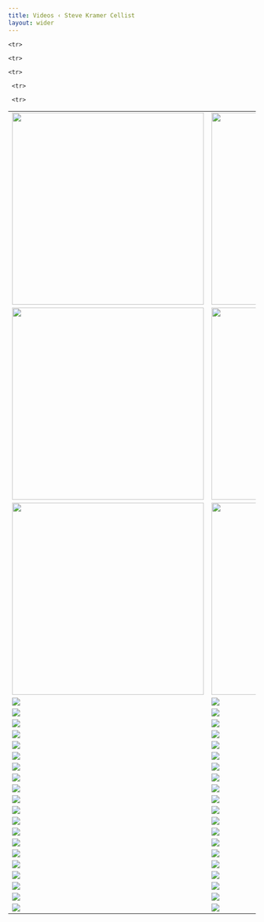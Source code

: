 ```yaml
---
title: Videos ‹ Steve Kramer Cellist
layout: wider
---
```


<!--<a href="https://www.youtube.com/embed/pqaGUVajMUo" target="_blank">
<img class="pure-img" style="margin-top:20px;width:390px;height:220px;" src="{{ site.baseurl}}/images/video_images/PreludeBach1006T.jpg">
</a>-->




<table>
  
  <tr>
    <td valign="top"><a href="https://www.youtube.com/embed/pqaGUVajMUo" target="_blank">
<img class="pure-img" style="width:390px;" src="{{site.baseurl}}/images/video_images/PreludeBach1006T.jpg">
</a></td>
    <td valign="top"><a href="https://www.youtube.com/embed/yAXNy-Jj8r0" target="_blank">
<img class="pure-img" style="width:390px;" src="{{site.baseurl}}/images/video_images/Chaconne_img.png">
</a></td>
    <td valign="top"><a href="https://www.youtube.com/embed/zc3FvvbxjEY" target="_blank">
<img class="pure-img" style="width:390px;" src="{{site.baseurl}}/images/video_images/BWV1008Sarabanda.png">
</a></td>
  </tr>
  <tr>
    <td valign="top"><a href="https://www.youtube.com/embed/-c5H_flw7tM" target="_blank">
<img class="pure-img" style="width:390px;" src="{{site.baseurl}}/images/video_images/ViolinSanatas.png">
</a></td>
    <td valign="top"><a href="https://www.youtube.com/embed/dhLBI0udTpk" target="_blank">
<img class="pure-img" style="width:390px;" src="{{site.baseurl}}/images/video_images/Passacaglia.png">
</a></td>
    <td valign="top"><a href="https://www.youtube.com/embed/LAf57ZN-X_E" target="_blank">
<img class="pure-img" style="width:390px;" src="{{site.baseurl}}/images/video_images/ViolinSanatasGigue.png">
</a></td>
  </tr>
  <tr>
    <td valign="top"><a href="https://www.youtube.com/embed/wHqMMptf0cc" target="_blank">
<img class="pure-img" style="width:390px;" src="{{site.baseurl}}/images/video_images/BWV1009Sarabande.png">
</a></td>
    <td valign="top"><a href="https://www.youtube.com/embed/KduBL_GeDFo" target="_blank">
<img class="pure-img" style="width:390px;" src="{{site.baseurl}}/images/video_images/BWV1007Prelude.png">
</a></td>
    <td valign="top"><a href="https://www.youtube.com/embed/JXN-Gl1hIpM" target="_blank">
<img class="pure-img" style="width:390px;" src="{{site.baseurl}}/images/video_images/BWV1007Sarabande.png">
</a></td>
  </tr>
<tr>     
<td valign="top"><a href="https://www.youtube.com/embed/TLEbWjNOrN4" target="_blank">
<img class="pure-img" src="{{site.baseurl}}/images/video_images/BWV1012Allemande.png">
</a></td>
    <td valign="top"><a href="https://www.youtube.com/embed/pYc8ebSXt6c" target="_blank">
<img class="pure-img" src="{{site.baseurl}}/images/video_images/BWV1012Courante.png">
</a></td>
    <td valign="top"><a href="https://www.youtube.com/embed/X_qbJanFdXE" target="_blank">
<img class="pure-img" src="{{site.baseurl}}/images/video_images/BWV1011Sarabande.png">
</a></td>
  </tr>
<tr>     
<td valign="top"><a href="https://www.youtube.com/embed/NC0gFlEVw80" target="_blank">
<img class="pure-img" src="{{site.baseurl}}/images/video_images/Libertango.png">
</a></td>
    <td valign="top"><a href="https://www.youtube.com/embed/dLkXyKqRA8U" target="_blank">
<img class="pure-img" src="{{site.baseurl}}/images/video_images/OblivionTakeA.png">
</a></td>
    <td valign="top"><a href="https://www.youtube.com/embed/e-ffhrN7XXY" target="_blank">
<img class="pure-img" src="{{site.baseurl}}/images/video_images/OblivionTakeB.png">
</a></td>
  </tr>
<tr>     
<td valign="top"><a href="https://www.youtube.com/embed/XRM9EzBNEQU" target="_blank">
<img class="pure-img" src="{{site.baseurl}}/images/video_images/ChildsPlay.png">
</a></td>
    <td valign="top"><a href="https://www.youtube.com/embed/VtjWkZT1Lxs" target="_blank">
<img class="pure-img" src="{{site.baseurl}}/images/video_images/JustBeFrank.png">
</a></td>
    <td valign="top"><a href="https://www.youtube.com/embed/U3En89lhGlw" target="_blank">
<img class="pure-img" src="{{site.baseurl}}/images/video_images/Kaleidoscope.png">
</a></td>
  </tr>  
<tr>     
<td valign="top"><a href="https://www.youtube.com/embed/4b5nX0hdUks" target="_blank">
<img class="pure-img" src="{{site.baseurl}}/images/video_images/KramerLawtonFrank.png">
</a></td>
    <td valign="top"><a href="https://www.youtube.com/embed/1WbwSUiEftA" target="_blank">
<img class="pure-img" src="{{site.baseurl}}/images/video_images/PandemicJam.png">
</a></td>
    <td valign="top"><a href="https://www.youtube.com/embed/jtKueNajxBc" target="_blank">
<img class="pure-img" src="{{site.baseurl}}/images/video_images/ExoticBirds.png">
</a></td>
  </tr> 
<tr>     
<td valign="top"><a href="https://www.youtube.com/embed/_iYkT1yTTcA" target="_blank">
<img class="pure-img" src="{{site.baseurl}}/images/video_images/JustBeFrankLiveFeed.png">
</a></td>
    <td valign="top"><a href="https://www.youtube.com/embed/h9Dzc1FvrsE" target="_blank">
<img class="pure-img" src="{{site.baseurl}}/images/video_images/PhiladelphiaMelancholia.png">
</a></td>
    <td valign="top"><a href="https://www.youtube.com/embed/JLN3Fr_8b14" target="_blank">
<img class="pure-img" src="{{site.baseurl}}/images/video_images/RachmaninoffDuo.png">
</a></td>
  </tr> 

<tr>     
<td valign="top"><a href="https://www.youtube.com/embed/K5L-chcm4a4" target="_blank">
<img class="pure-img" src="{{site.baseurl}}/images/video_images/BachCelloSuitesGermany.png">
</a></td>
    <td valign="top"><a href="https://www.youtube.com/embed/UryIqvsSyok" target="_blank">
<img class="pure-img" src="{{site.baseurl}}/images/video_images/BWV1007PreludeInterA.png">
</a></td>
    <td valign="top"><a href="https://www.youtube.com/embed/bIYeV6H74lo" target="_blank">
<img class="pure-img" src="{{site.baseurl}}/images/video_images/BWV1009Gigue.png">
</a></td>
  </tr> 
<tr>     
<td valign="top"><a href="https://www.youtube.com/embed/4d7cP4vn5BI" target="_blank">
<img class="pure-img" src="{{site.baseurl}}/images/video_images/BWV1010Sarabande.png">
</a></td>
    <td valign="top"><a href="https://www.youtube.com/embed/mxpX0RJ8pYs" target="_blank">
<img class="pure-img" src="{{site.baseurl}}/images/video_images/BWV1007Minuet.png">
</a></td>
    <td valign="top"><a href="https://www.youtube.com/embed/N9i8uRyiTQw" target="_blank">
<img class="pure-img" src="{{site.baseurl}}/images/video_images/BWV1008Allemande.png">
</a></td>
  </tr>   
<tr>     
<td valign="top"><a href="https://www.youtube.com/embed/q1s4KpbMtdg" target="_blank">
<img class="pure-img" src="{{site.baseurl}}/images/video_images/BWV1009Bouree.png">
</a></td>
    <td valign="top"><a href="https://www.youtube.com/embed/eaEpB6CwM-Y" target="_blank">
<img class="pure-img" src="{{site.baseurl}}/images/video_images/BWv1008Prelude.png">
</a></td>
    <td valign="top"><a href="https://www.youtube.com/embed/xh5spTJ-Zes" target="_blank">
<img class="pure-img" src="{{site.baseurl}}/images/video_images/BWV1007Courante.png">
</a></td>
  </tr>  
  <tr>     
<td valign="top"><a href="https://www.youtube.com/embed/pDlUyGfKHzs" target="_blank">
<img class="pure-img" src="{{site.baseurl}}/images/video_images/BWV1010Courante.png">
</a></td>
    <td valign="top"><a href="https://www.youtube.com/embed/ZgCiRQMF6-o" target="_blank">
<img class="pure-img" src="{{site.baseurl}}/images/video_images/BWV1007Allemande.png">
</a></td>
    <td valign="top"><a href="https://www.youtube.com/embed/4owMbSD45CE" target="_blank">
<img class="pure-img" src="{{site.baseurl}}/images/video_images/BWV1009Courante.png">
</a></td>
  </tr> 
  <tr>     
<td valign="top"><a href="https://www.youtube.com/embed/uWrCeE-NdlU" target="_blank">
<img class="pure-img" src="{{site.baseurl}}/images/video_images/BWV1007Gigue.png">
</a></td>
    <td valign="top"><a href="https://www.youtube.com/embed/V38JgKihTS4" target="_blank">
<img class="pure-img" src="{{site.baseurl}}/images/video_images/BillyStrayhornTakeA.png">
</a></td>
    <td valign="top"><a href="https://www.youtube.com/embed/kFOTKlICkY4" target="_blank">
<img class="pure-img" src="{{site.baseurl}}/images/video_images/Summertime.png">
</a></td>
  </tr> 
    <tr>     
<td valign="top"><a href="https://www.youtube.com/embed/QH73YN6d0Tk" target="_blank">
<img class="pure-img" src="{{site.baseurl}}/images/video_images/Jobim.png">
</a></td>
    <td valign="top"><a href="https://www.youtube.com/embed/0Ib-PQeYbjM" target="_blank">
<img class="pure-img" src="{{site.baseurl}}/images/video_images/AutumnLeaves.png">
</a></td>
    <td valign="top"><a href="https://www.youtube.com/embed/rAciSfdQNdU" target="_blank">
<img class="pure-img" src="{{site.baseurl}}/images/video_images/MusicalRoad.png">
</a></td>
  </tr> 

    <tr>     
<td valign="top"><a href="https://www.youtube.com/embed/MP3QvP6dPr4" target="_blank">
<img class="pure-img" src="{{site.baseurl}}/images/video_images/TheSoundOfMusic.png">
</a></td>
    <td valign="top"><a href="https://www.youtube.com/embed/YjNxSban0Lo" target="_blank">
<img class="pure-img" src="{{site.baseurl}}/images/video_images/myFavoriteThings.png">
</a></td>
    <td valign="top"><a href="https://www.youtube.com/embed/B8a7X9Srm5w" target="_blank">
<img class="pure-img" src="{{site.baseurl}}/images/video_images/Edelwiess.png">
</a></td>
  </tr>

  <tr>     
<td valign="top"><a href="https://www.youtube.com/embed/Xs5GasOSbb4" target="_blank">
<img class="pure-img" src="{{site.baseurl}}/images/video_images/OverTheRainbow.png">
</a></td>
    <td valign="top"><a href="https://www.youtube.com/embed/2sp4w5F_2HY" target="_blank">
<img class="pure-img" src="{{site.baseurl}}/images/video_images/Somewhere.png">
</a></td>
    <td valign="top"><a href="https://www.youtube.com/embed/L-hz97yc_jo" target="_blank">
<img class="pure-img" src="{{site.baseurl}}/images/video_images/MyOneandOnlyOne.png">
</a></td>
  </tr>

  <tr>     
<td valign="top"><a href="https://www.youtube.com/embed/T934MKCbFhg" target="_blank">
<img class="pure-img" src="{{site.baseurl}}/images/video_images/MoonRiver.png">
</a></td>
    <td valign="top"><a href="https://www.youtube.com/embed/2LbTcH46fZQ" target="_blank">
<img class="pure-img" src="{{site.baseurl}}/images/video_images/LoveIsHereToStay.png">
</a></td>
    <td valign="top"><a href="https://www.youtube.com/embed/EsgtQhydJnc" target="_blank">
<img class="pure-img" src="{{site.baseurl}}/images/video_images/MyOneandOnlyOneVersion2.png">
</a></td>
  </tr>
 <tr>     
<td valign="top"><a href="https://www.youtube.com/embed/Og--kzwth" target="_blank">
<img class="pure-img" src="{{site.baseurl}}/images/video_images/PinkPanter.png">
</a></td>
    <td valign="top"><a href="https://www.youtube.com/embed/BA2mbNFuCTk" target="_blank">
<img class="pure-img" src="{{site.baseurl}}/images/video_images/LossofLove.png">
</a></td>
    <td valign="top"><a href="https://www.youtube.com/embed/uHmAo_Qdfs8" target="_blank">
<img class="pure-img" src="{{site.baseurl}}/images/video_images/FallingInLove.png">
</a></td>
  </tr>

  <tr>     
<td valign="top"><a href="https://www.youtube.com/embed/9GnEoX5H1l0" target="_blank">
<img class="pure-img" src="{{site.baseurl}}/images/video_images/Embraceable.png">
</a></td>
    <td valign="top"><a href="https://www.youtube.com/embed/rKwRMhRZ9dI" target="_blank">
<img class="pure-img" src="{{site.baseurl}}/images/video_images/AskMeNow.png">
</a></td>
    <td valign="top"><a href="https://www.youtube.com/embed/DUEFpFXez18" target="_blank">
<img class="pure-img" src="{{site.baseurl}}/images/video_images/CentralParkWest.png">
</a></td>
  </tr>
  
    <tr>     
<td valign="top"><a href="https://www.youtube.com/embed/xI-hmS7yOZQ" target="_blank">
<img class="pure-img" src="{{site.baseurl}}/images/video_images/ViolinSonatasPresto.png">
</a></td>
    <td valign="top"><a href="https://www.youtube.com/embed/6R4LZr87IlI" target="_blank">
<img class="pure-img" src="{{site.baseurl}}/images/video_images/ViolinSonatasAllemande.png">
</a></td>
    <td valign="top"><a href="https://www.youtube.com/embed/TW3BsQYkxH4" target="_blank">
<img class="pure-img" src="{{site.baseurl}}/images/video_images/ViolinSonatasCourante.png">
</a></td>
  </tr>

    <tr>     
<td valign="top"><a href="https://www.youtube.com/embed/yBp8thl4c0k" target="_blank">
<img class="pure-img" src="{{site.baseurl}}/images/video_images/ViolinSonatasSarabande.png">
</a></td>
    <td valign="top"><a href="https://www.youtube.com/embed/NZnaQidNmhg" target="_blank">
<img class="pure-img" src="{{site.baseurl}}/images/video_images/Tenderly.png">
</a></td>
    <td valign="top"><a href="https://www.youtube.com/embed/gYcWoCzI7yY" target="_blank">
<img class="pure-img" src="{{site.baseurl}}/images/video_images/AsTimeGoesBy.png">
</a></td>
  </tr>

     <tr>     
<td valign="top"><a href="https://www.youtube.com/embed/cFD48sPk8VE" target="_blank">
<img class="pure-img" src="{{site.baseurl}}/images/video_images/SendInTheClouds.png">
</a></td>
    <td valign="top"><a href="https://www.youtube.com/embed/X816vIOs-Ww" target="_blank">
<img class="pure-img" src="{{site.baseurl}}/images/video_images/TimeAfterTime.png">
</a></td>
    <td valign="top"><a href="https://www.youtube.com/embed/T20RG9ET774" target="_blank">
<img class="pure-img" src="{{site.baseurl}}/images/video_images/EmbraceableYouTakeII.png">
</a></td>
  </tr> 

     <tr>     
<td valign="top"><a href="https://www.youtube.com/embed/LX6TffcAIOU" target="_blank">
<img class="pure-img" src="{{site.baseurl}}/images/video_images/FallingInLoveWithLove.png">
</a></td>
    <td valign="top"><a href="https://www.youtube.com/embed/_CKfFe2qMKc" target="_blank">
<img class="pure-img" src="{{site.baseurl}}/images/video_images/KillingMeSoftly.png">
</a></td>
    <td valign="top"><a href="https://www.youtube.com/embed/jX-JjDPjCQ8" target="_blank">
<img class="pure-img" src="{{site.baseurl}}/images/video_images/Yesterday.png">
</a></td>
  </tr> 
  
 </table>

<!--<a href="https://www.youtube.com/watch?v=yAXNy-Jj8r0" target="_blank">
<iframe src="{{ site.baseurl}}/images/video_images/Chaconne_img.png" ></iframe>
</a>-->
<!-- 

<iframe width="390" height="220" src="https://www.youtube.com/embed/WvUTVge7gWg" frameborder="0" allow="accelerometer; autoplay; encrypted-media; gyroscope; picture-in-picture" allowfullscreen></iframe> 

<iframe width="390" height="220" src="https://www.youtube.com/embed/kNRTJqwZQrA" frameborder="0" allow="accelerometer; autoplay; encrypted-media; gyroscope; picture-in-picture" allowfullscreen></iframe> 

<iframe width="390" height="220" src="https://www.youtube.com/embed/1mfU9ZqReYQ" frameborder="0" allow="accelerometer; autoplay; encrypted-media; gyroscope; picture-in-picture" allowfullscreen></iframe> 

<iframe width="390" height="220" src="https://www.youtube.com/embed/iiclE7isCBU" frameborder="0" allow="accelerometer; autoplay; encrypted-media; gyroscope; picture-in-picture" allowfullscreen></iframe> 

<iframe width="390" height="220" src="https://www.youtube.com/embed/4D9LE16kYAE" frameborder="0" allow="accelerometer; autoplay; encrypted-media; gyroscope; picture-in-picture" allowfullscreen></iframe> 

<iframe width="390" height="220" src="https://www.youtube.com/embed/nb-uIKCDTQU" frameborder="0" allow="accelerometer; autoplay; encrypted-media; gyroscope; picture-in-picture" allowfullscreen></iframe> 

<iframe width="390" height="220" src="https://www.youtube.com/embed/KW0CA2qnyXk" frameborder="0" allow="accelerometer; autoplay; encrypted-media; gyroscope; picture-in-picture" allowfullscreen></iframe> 

<iframe width="390" height="220" src="https://www.youtube.com/embed/wycpsNMUm58" frameborder="0" allow="accelerometer; autoplay; encrypted-media; gyroscope; picture-in-picture" allowfullscreen></iframe> 

<iframe width="390" height="220" src="https://www.youtube.com/embed/9w1wOgaus-Y" frameborder="0" allow="accelerometer; autoplay; encrypted-media; gyroscope; picture-in-picture" allowfullscreen></iframe> 

<iframe width="390" height="220" src="https://www.youtube.com/embed/u19vRP4D8ZE" frameborder="0" allow="accelerometer; autoplay; encrypted-media; gyroscope; picture-in-picture" allowfullscreen></iframe> 

<iframe width="390" height="220" src="https://www.youtube.com/embed/HEVKSFpOYbE" frameborder="0" allow="accelerometer; autoplay; encrypted-media; gyroscope; picture-in-picture" allowfullscreen></iframe> 

<iframe width="390" height="220" src="https://www.youtube.com/embed/qo57wMSqnzk" frameborder="0" allow="accelerometer; autoplay; encrypted-media; gyroscope; picture-in-picture" allowfullscreen></iframe> 

<iframe width="390" height="220" src="https://www.youtube.com/embed/NuXEGINjMkk" frameborder="0" allow="accelerometer; autoplay; encrypted-media; gyroscope; picture-in-picture" allowfullscreen></iframe> 

<iframe width="390" height="220" src="https://www.youtube.com/embed/ImsRPfkaW3w" frameborder="0" allow="accelerometer; autoplay; encrypted-media; gyroscope; picture-in-picture" allowfullscreen></iframe> 

<iframe width="390" height="220" src="https://www.youtube.com/embed/W_0StkHVv3A" frameborder="0" allow="accelerometer; autoplay; encrypted-media; gyroscope; picture-in-picture" allowfullscreen></iframe> 

<iframe width="390" height="220" src="https://www.youtube.com/embed/-L9Ml17nT3M" frameborder="0" allow="accelerometer; autoplay; encrypted-media; gyroscope; picture-in-picture" allowfullscreen></iframe> 

<iframe width="390" height="220" src="https://www.youtube.com/embed/f-r9OLKV5qE" frameborder="0" allow="accelerometer; autoplay; encrypted-media; gyroscope; picture-in-picture" allowfullscreen></iframe> 

<iframe width="390" height="220" src="https://www.youtube.com/embed/_QzBoGfGopA" frameborder="0" allow="accelerometer; autoplay; encrypted-media; gyroscope; picture-in-picture" allowfullscreen></iframe> 

<iframe width="390" height="220" src="https://www.youtube.com/embed/iaUypsNeY08" frameborder="0" allow="accelerometer; autoplay; encrypted-media; gyroscope; picture-in-picture" allowfullscreen></iframe> 

<iframe width="390" height="220" src="https://www.youtube.com/embed/_JSeHfjrcbc" frameborder="0" allow="accelerometer; autoplay; encrypted-media; gyroscope; picture-in-picture" allowfullscreen></iframe> 

<iframe width="390" height="220" src="https://www.youtube.com/embed/BHTCdG349vg" title="YouTube video player" frameborder="0" allow="accelerometer; autoplay; clipboard-write; encrypted-media; gyroscope; picture-in-picture" allowfullscreen></iframe>

<iframe width="390" height="220" src="https://www.youtube.com/embed/j4fE4nNHinI" title="YouTube video player" frameborder="0" allow="accelerometer; autoplay; clipboard-write; encrypted-media; gyroscope; picture-in-picture" allowfullscreen></iframe>

<iframe width="390" height="220" src="https://www.youtube.com/embed/VItNKY1GTHU" frameborder="0" allow="accelerometer; autoplay; encrypted-media; gyroscope; picture-in-picture" allowfullscreen></iframe>

<iframe width="390" height="220" src="https://www.youtube.com/embed/KxOnqBdgMFw" title="YouTube video player" frameborder="0" allow="accelerometer; autoplay; clipboard-write; encrypted-media; gyroscope; picture-in-picture" allowfullscreen></iframe>

<iframe width="390" height="220" src="https://www.youtube.com/embed/Mm50t-n2I3c" frameborder="0" allow="accelerometer; autoplay; encrypted-media; gyroscope; picture-in-picture" allowfullscreen></iframe> 

<iframe width="390" height="220" src="https://www.youtube.com/embed/Gc3pu0w7O8I" frameborder="0" allow="accelerometer; autoplay; encrypted-media; gyroscope; picture-in-picture" allowfullscreen></iframe> -->


